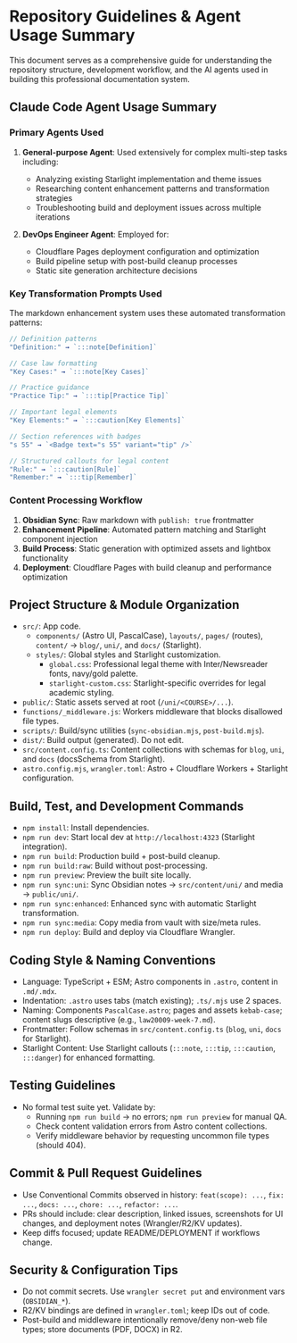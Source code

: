 # Repository Guidelines & Agent Usage Summary

This document serves as a comprehensive guide for understanding the repository structure, development workflow, and the AI agents used in building this professional documentation system.

## Claude Code Agent Usage Summary

### Primary Agents Used

1. **General-purpose Agent**: Used extensively for complex multi-step tasks including:
   - Analyzing existing Starlight implementation and theme issues  
   - Researching content enhancement patterns and transformation strategies
   - Troubleshooting build and deployment issues across multiple iterations

2. **DevOps Engineer Agent**: Employed for:
   - Cloudflare Pages deployment configuration and optimization
   - Build pipeline setup with post-build cleanup processes  
   - Static site generation architecture decisions

### Key Transformation Prompts Used

The markdown enhancement system uses these automated transformation patterns:

```javascript
// Definition patterns
"Definition:" → `:::note[Definition]`

// Case law formatting  
"Key Cases:" → `:::note[Key Cases]`

// Practice guidance
"Practice Tip:" → `:::tip[Practice Tip]` 

// Important legal elements
"Key Elements:" → `:::caution[Key Elements]`

// Section references with badges
"s 55" → `<Badge text="s 55" variant="tip" />`

// Structured callouts for legal content
"Rule:" → `:::caution[Rule]`
"Remember:" → `:::tip[Remember]`
```

### Content Processing Workflow

1. **Obsidian Sync**: Raw markdown with `publish: true` frontmatter
2. **Enhancement Pipeline**: Automated pattern matching and Starlight component injection
3. **Build Process**: Static generation with optimized assets and lightbox functionality
4. **Deployment**: Cloudflare Pages with build cleanup and performance optimization

## Project Structure & Module Organization
- `src/`: App code.
  - `components/` (Astro UI, PascalCase), `layouts/`, `pages/` (routes), `content/` → `blog/`, `uni/`, and `docs/` (Starlight).
  - `styles/`: Global styles and Starlight customization.
    - `global.css`: Professional legal theme with Inter/Newsreader fonts, navy/gold palette.
    - `starlight-custom.css`: Starlight-specific overrides for legal academic styling.
- `public/`: Static assets served at root (`/uni/<COURSE>/...`).
- `functions/_middleware.js`: Workers middleware that blocks disallowed file types.
- `scripts/`: Build/sync utilities (`sync-obsidian.mjs`, `post-build.mjs`).
- `dist/`: Build output (generated). Do not edit.
- `src/content.config.ts`: Content collections with schemas for `blog`, `uni`, and `docs` (docsSchema from Starlight).
- `astro.config.mjs`, `wrangler.toml`: Astro + Cloudflare Workers + Starlight configuration.

## Build, Test, and Development Commands
- `npm install`: Install dependencies.
- `npm run dev`: Start local dev at `http://localhost:4323` (Starlight integration).
- `npm run build`: Production build + post-build cleanup.
- `npm run build:raw`: Build without post-processing.
- `npm run preview`: Preview the built site locally.
- `npm run sync:uni`: Sync Obsidian notes → `src/content/uni/` and media → `public/uni/`.
- `npm run sync:enhanced`: Enhanced sync with automatic Starlight transformation.
- `npm run sync:media`: Copy media from vault with size/meta rules.
- `npm run deploy`: Build and deploy via Cloudflare Wrangler.

## Coding Style & Naming Conventions
- Language: TypeScript + ESM; Astro components in `.astro`, content in `.md/.mdx`.
- Indentation: `.astro` uses tabs (match existing); `.ts/.mjs` use 2 spaces.
- Naming: Components `PascalCase.astro`; pages and assets `kebab-case`; content slugs descriptive (e.g., `law20009-week-7.md`).
- Frontmatter: Follow schemas in `src/content.config.ts` (`blog`, `uni`, `docs` for Starlight).
- Starlight Content: Use Starlight callouts (`:::note`, `:::tip`, `:::caution`, `:::danger`) for enhanced formatting.

## Testing Guidelines
- No formal test suite yet. Validate by:
  - Running `npm run build` → no errors; `npm run preview` for manual QA.
  - Check content validation errors from Astro content collections.
  - Verify middleware behavior by requesting uncommon file types (should 404).

## Commit & Pull Request Guidelines
- Use Conventional Commits observed in history: `feat(scope): ...`, `fix: ...`, `docs: ...`, `chore: ...`, `refactor: ...`.
- PRs should include: clear description, linked issues, screenshots for UI changes, and deployment notes (Wrangler/R2/KV updates).
- Keep diffs focused; update README/DEPLOYMENT if workflows change.

## Security & Configuration Tips
- Do not commit secrets. Use `wrangler secret put` and environment vars (`OBSIDIAN_*`).
- R2/KV bindings are defined in `wrangler.toml`; keep IDs out of code.
- Post-build and middleware intentionally remove/deny non-web file types; store documents (PDF, DOCX) in R2.
